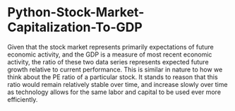 # Python-Stock-Market-Capitalization-To-GDP

Given that the stock market represents primarily expectations of future economic activity, and the GDP is a measure of most recent economic activity, the ratio of these two data series represents expected future growth relative to current performance. This is similar in nature to how we think about the PE ratio of a particular stock. It stands to reason that this ratio would remain relatively stable over time, and increase slowly over time as technology allows for the same labor and capital to be used ever more efficiently.

